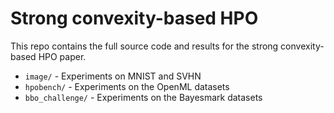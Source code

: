 # Strong convexity-based HPO

This repo contains the full source code and results for the strong convexity-based HPO paper.

* `image/` - Experiments on MNIST and SVHN
* `hpobench/` - Experiments on the OpenML datasets
* `bbo_challenge/` - Experiments on the Bayesmark datasets